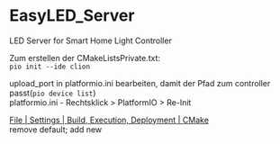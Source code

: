 # EasyLED_Server
LED Server for Smart Home Light Controller

Zum erstellen der CMakeListsPrivate.txt:<br />
``pio init --ide clion``

upload_port in platformio.ini bearbeiten, damit der Pfad zum controller passt(`pio device list`)<br />
platformio.ini - Rechtsklick > PlatformIO > Re-Init

[File | Settings | Build, Execution, Deployment | CMake](jetbrains://CLion/settings?name=Build%2C+Execution%2C+Deployment--CMake)<br />
remove default; add new
